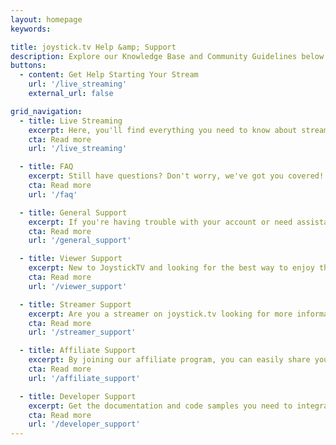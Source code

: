 ```yaml
---
layout: homepage
keywords:

title: joystick.tv Help &amp; Support
description: Explore our Knowledge Base and Community Guidelines below.
buttons:
  - content: Get Help Starting Your Stream
    url: '/live_streaming'
    external_url: false

grid_navigation:
  - title: Live Streaming
    excerpt: Here, you'll find everything you need to know about streaming on our platform, including essential software requirements and professional streaming tips. Whether you're a novice or an experienced streamer, this section is designed to guide you towards a successful streaming experience on joystick.tv
    cta: Read more
    url: '/live_streaming'

  - title: FAQ
    excerpt: Still have questions? Don't worry, we've got you covered! Check out our comprehensive Frequently Asked Questions section for answers to any additional inquiries you may have. We're committed to providing you with all the information you need to make the most of your experience on joystick.tv
    cta: Read more
    url: '/faq'

  - title: General Support
    excerpt: If you're having trouble with your account or need assistance navigating the site, our knowledgeable support team is here to help. You can reach out to us via email, phone, or through our live chat feature, and we'll do our best to resolve any issues as quickly as possible.
    cta: Read more
    url: '/general_support'

  - title: Viewer Support
    excerpt: New to JoystickTV and looking for the best way to enjoy the site? Read up on information about how to get the most enjoyment from joystick.tv
    cta: Read more
    url: '/viewer_support'

  - title: Streamer Support
    excerpt: Are you a streamer on joystick.tv looking for more information? Find everything you need to know about your account from payment information, business and taxes, to more of the creative side like connecting your lovense devices and configuring direct message campaigns.
    cta: Read more
    url: '/streamer_support'

  - title: Affiliate Support
    excerpt: By joining our affiliate program, you can easily share your love for our site with your friends , and earn a commission on purchases they make through your unique affiliate link. Here we can answer the most common questions about the program.
    cta: Read more
    url: '/affiliate_support'

  - title: Developer Support
    excerpt: Get the documentation and code samples you need to integrate your bot with our site.
    cta: Read more
    url: '/developer_support'
---
```

